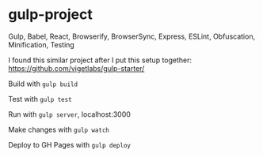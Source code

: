 # gulp-project
Gulp, Babel, React, Browserify, BrowserSync, Express, ESLint, Obfuscation, Minification, Testing

I found this similar project after I put this setup together: https://github.com/vigetlabs/gulp-starter/

Build with `gulp build`

Test with `gulp test`

Run with `gulp server`, localhost:3000

Make changes with `gulp watch`

Deploy to GH Pages with `gulp deploy`